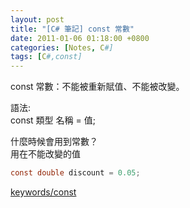 ```yaml
---
layout: post
title: "[C# 筆記] const 常數"
date: 2011-01-06 01:18:00 +0800
categories: [Notes, C#]
tags: [C#,const]
---
```


const 常數：不能被重新賦值、不能被改變。    

語法:   
const 類型 名稱 = 值;   

什麼時候會用到常數？    
用在不能改變的值    

```c#
const double discount = 0.05;
```

[keywords/const](https://learn.microsoft.com/zh-tw/dotnet/csharp/language-reference/keywords/const)